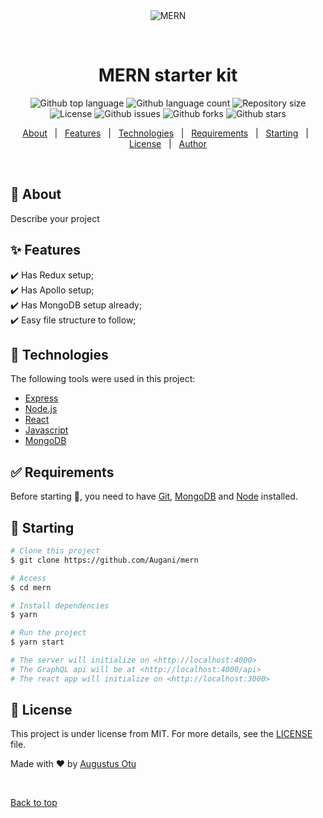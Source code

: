 <div align="center" id="top"> 
  <img src="./.github/app.gif" alt="MERN" />

  &#xa0;

  <!-- <a href="https://buildero.netlify.app">Demo</a> -->
</div>

<h1 align="center">MERN starter kit</h1>

<p align="center">
  <img alt="Github top language" src="https://img.shields.io/github/languages/top/Augani/mern?color=56BEB8">

  <img alt="Github language count" src="https://img.shields.io/github/languages/count/Augani/mern?color=56BEB8">

  <img alt="Repository size" src="https://img.shields.io/github/repo-size/Augani/mern?color=56BEB8">

  <img alt="License" src="https://img.shields.io/github/license/Augani/mern?color=56BEB8">

  <img alt="Github issues" src="https://img.shields.io/github/issues/Augani/mern?color=56BEB8" />

  <img alt="Github forks" src="https://img.shields.io/github/forks/Augani/mern?color=56BEB8" />

  <img alt="Github stars" src="https://img.shields.io/github/stars/Augani/mern?color=56BEB8" />
</p>

<!-- Status -->

<!-- <h4 align="center"> 
	🚧  Buildero 🚀 Under construction...  🚧
</h4> 

<hr> -->

<p align="center">
  <a href="#dart-about">About</a> &#xa0; | &#xa0; 
  <a href="#sparkles-features">Features</a> &#xa0; | &#xa0;
  <a href="#rocket-technologies">Technologies</a> &#xa0; | &#xa0;
  <a href="#white_check_mark-requirements">Requirements</a> &#xa0; | &#xa0;
  <a href="#checkered_flag-starting">Starting</a> &#xa0; | &#xa0;
  <a href="#memo-license">License</a> &#xa0; | &#xa0;
  <a href="https://github.com/Augani" target="_blank">Author</a>
</p>

<br>

## :dart: About ##

Describe your project

## :sparkles: Features ##

:heavy_check_mark: Has Redux setup;\
:heavy_check_mark: Has Apollo setup;\
:heavy_check_mark: Has MongoDB setup already;\
:heavy_check_mark: Easy file structure to follow;

## :rocket: Technologies ##

The following tools were used in this project:

- [Express](https://expressjs.com/)
- [Node.js](https://nodejs.org/en/)
- [React](https://reactjs.org/)
- [Javascript](https://www.javascript.com/)
- [MongoDB](https://www.mongodb.com/)

## :white_check_mark: Requirements ##

Before starting :checkered_flag:, you need to have [Git](https://git-scm.com), [MongoDB](https://mongodb.com) and [Node](https://nodejs.org/en/) installed.

## :checkered_flag: Starting ##

```bash
# Clone this project
$ git clone https://github.com/Augani/mern

# Access
$ cd mern

# Install dependencies
$ yarn

# Run the project
$ yarn start

# The server will initialize on <http://localhost:4000>
# The GraphQL api will be at <http://localhost:4000/api>
# The react app will initialize on <http://localhost:3000>
```

## :memo: License ##

This project is under license from MIT. For more details, see the [LICENSE](LICENSE) file.


Made with :heart: by <a href="https://github.com/Augani" target="_blank">Augustus Otu</a>

&#xa0;

<a href="#top">Back to top</a>
